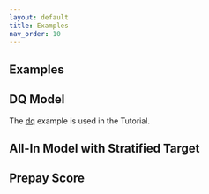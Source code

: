 ```yaml
---
layout: default
title: Examples
nav_order: 10
---
```


## Examples

## DQ Model
The 
[dq](https://github.com/invertedv/testGo/blob/master/scripts/dq.gom)
example is used in the Tutorial. 

## All-In Model with Stratified Target

## Prepay Score


